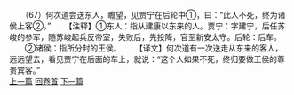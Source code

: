 　　（67）何次道尝送东人，瞻望，见贾宁在后轮中①，曰：“此人不死，终为诸侯上客②。”
　　【注释】①东人：指从建康以东来的人。贾宁：字建宁，后任苏峻的参军，随苏峻起兵反帝室，失败后，先投降，官至新安太守。后轮：后车。
　　②诸侯：指所分封的王侯。
　　【译文】何次道有一次送走从东来的客人，远远望去，看见贾宁在后面的车上，就说：“这个人如果不死，终归要做王侯的尊贵宾客。”
<br>[上一篇](08_066) [回卷首](08_000) [下一篇](08_068)
